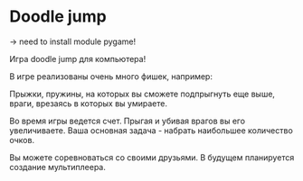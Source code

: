 # Doodle jump

-> need to install module pygame!


Игра doodle jump для компьютера!

В игре реализованы очень много фишек, например:

Прыжки, пружины, на которых вы сможете подпрыгнуть еще выше, враги, врезаясь в которых вы умираете.

Во время игры ведется счет. Прыгая и убивая врагов вы его увеличиваете. 
Ваша основная задача - набрать наибольшее количество очков.

Вы можете соревноваться со своими друзьями. 
В будущем планируется создание мультиплеера.
